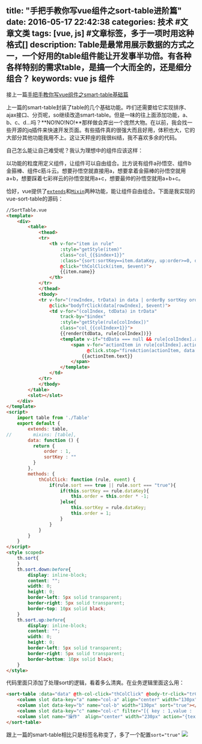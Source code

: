 title: "手把手教你写vue组件之sort-table进阶篇"
date: 2016-05-17 22:42:38
categories: 技术 #文章文类
tags: [vue, js]  #文章标签，多于一项时用这种格式[]
description: Table是最常用展示数据的方式之一，一个好用的table组件能让开发事半功倍。有各种各样特别的需求table，是搞一个大而全的，还是细分组合？
keywords: vue js 组件
---
接上一篇[手把手教你写vue组件之smart-table基础篇](/2016/05/15/手把手教你写vue组件之smart-table基础篇/)

上一篇的smart-table封装了table的几个基础功能。咋们还需要给它实现排序、ajax接口、分页呢，so继续改造smart-table。但是一味的往上面添加功能，a、b、c、d...吗？**NO!NO!NO!**那样做会弄出一个庞然大物。在以前，我会找一些开源的jq插件来快速开发页面。有些插件真的很强大而且好用，体积也大，它的大部分其他功能我用不上。这让天秤座的我很纠结，我不喜欢多余的代码。

自己怎么能让自己难受呢？我认为理想中的组件应该这样：

以功能的粒度用定义组件，让组件可以自由组合。比方说有组件a孙悟空、组件b金箍棒、组件c筋斗云。想要孙悟空就直接用a，想要拿着金箍棒的孙悟空就用a+b，想要踩着七彩祥云的孙悟空就用a+c，想要最帅的孙悟空就用a+b+c。
<!--more-->
恰好，vue提供了[`extends`](http://cn.vuejs.org/api/#extends)和[`Mixin`](http://cn.vuejs.org/guide/mixins.html#基础)两种功能，能让组件自由组合。下面是我实现的vue-sort-table的源码：
```html
//SortTable.vue
<template>
    <div>
        <table>
            <thead>
            <tr>
                <th v-for="item in rule"
                    :style="getStyle(item)"
                    class="col_{{$index+1}}"
                    :class="{sort:sortKey==item.dataKey, up:order>=0, down:order<0 }"
                    @click="thColClick(item, $event)">
                    {{item.name}}
                </th>
            </tr>
            </thead>
            <tbody>
            <tr v-for="(rowIndex, trData) in data | orderBy sortKey order | table rule"  class="row_{{rowIndex+1}}"
                @click="bodyTrClick(data[rowIndex], $event)">
                <td v-for="(colIndex, tdData) in trData"
                    track-by="$index"
                    :style="getStyle(rule[colIndex])"
                    class="col_{{colIndex+1}}">
                    {{render(tdData, rule[colIndex])}}
                    <template v-if="tdData === null && rule[colIndex].action">
                        <span v-for="actionItem in rule[colIndex].action"
                              @click.stop="fireAction(actionItem, data[rowIndex], $event)">
                            {{actionItem.text}}
                        </span>
                    </template>
                </td>
            </tr>
            </tbody>
        </table>
        <slot></slot>
    </div>
</template>
<script>
    import table from './Table'
    export default {
        extends: table,
//        mixins: [table],
        data: function () {
          return {
              order : 1,
              sortKey : ""
          }
        },
        methods: {
            thColClick: function (rule, event) {
                if(rule.sort === true || rule.sort === "true"){
                    if(this.sortKey == rule.dataKey){
                        this.order = this.order * -1;
                    }else{
                        this.sortKey = rule.dataKey;
                        this.order = 1;
                    }
                }
            }
        }
    }
</script>
<style scoped>
    th.sort{
    }
    th.sort.down:before{
        display: inline-block;
        content: "";
        width: 0;
        height: 0;
        border-left: 5px solid transparent;
        border-right: 5px solid transparent;
        border-top: 10px solid black;
    }
    th.sort.up:before{
        display: inline-block;
        content: "";
        width: 0;
        height: 0;
        border-left: 5px solid transparent;
        border-right: 5px solid transparent;
        border-bottom: 10px solid black;
    }
</style>
```
代码里面只添加了处理sort的逻辑，看着多么清爽。在业务逻辑里面这么用：
```html
<sort-table :data="data" @th-col-click="thColClick" @body-tr-click="trClick">
    <column slot data-key="a" name="col-a" align="center" width="130px" filter="status"></column>
    <column slot data-key="b" name="col-b" width="130px" sort="true"></column>
    <column slot data-key="c" name="col-c" filter="[{ key : 1,value : '星期一'},{ key : 2,value : '星期二'}]"></column>
    <column slot name="操作"  align="center" width="230px" action="{text:'删除',func:'callback'}"></column>
</sort-table>
```
跟上一篇的smart-table相比只是标签名称变了，多了一个配置`sort="true"`
![](/imgs/sort.gif)